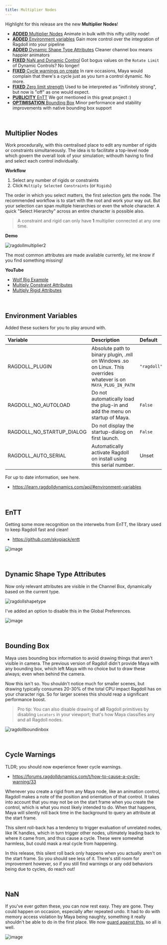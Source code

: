 ```yaml
---
title: Multiplier Nodes
---
```


Highlight for this release are the new **Multiplier Nodes**!

- [**ADDED** Multiplier Nodes](#multiplier-nodes) Animate in bulk with this nifty utility node!
- [**ADDED** Environment variables](#environment-variables) Gain more control over the integration of Ragdoll into your pipeline
- [**ADDED** Dynamic Shape Type Attributes](#dynamic-shape-type-attributes) Cleaner channel box means happier animators
- [**FIXED** NaN and Dynamic Control](#nan) Got bogus values on the `Rotate Limit` of Dynamic Controls? No longer!
- [**FIXED** Cycle warnings on create](#cycle-warnings) In rare occasions, Maya would complain that there's a cycle just as you turn a control dynamic. No more.
- [**FIXED** Zero limit strength](#) Used to be interpreted as "inifinitely strong", but now is "off" as one would expect.
- [**PUBLICITY** EnTT](#entt) We got mentioned in this great project :)
- [**OPTIMISATION** Bounding Box](#bounding-box) Minor performance and stability improvements with native bounding box support

<br>

## Multiplier Nodes

Work procedurally, with this centralised place to edit any number of rigids or constraints simultaneously. The idea is to facilitate a top-level node which govern the overall look of your simulation; withouth having to find and select each control individually.

**Workflow**

1. Select any number of rigids or constraints
2. Click `Multiply Selected Constraints` (or `Rigids`)

The order in which you select matters, the first selection gets the node. The recommended workflow is to start with the root and work your way out. But your selection can span multiple hierarchies or even the whole character. A quick "Select Hierarchy" across an entire character is possible also.

> A constraint and rigid can only have **1** multiplier connected at any one time.

**Demo**

![ragdollmultiplier2](https://user-images.githubusercontent.com/2152766/104567798-234f5300-5647-11eb-96b8-118fd819945d.gif)

The most common attributes are made available currently, let me know if you find something missing!

**YouTube**

- [Wolf Rig Example](https://youtu.be/lkBdpGVHjI8)
- [Multiply Constraint Attributes](https://youtu.be/3q_cNrmfbnQ)
- [Multiply Rigid Attributes](https://youtu.be/FjW9GI5VcLE)

<br>

## Environment Variables

Added these suckers for you to play around with.

| Variable                  | Description | Default
|:--------------------------|:------------|:--------
| RAGDOLL_PLUGIN            | Absolute path to binary plugin, .mll on Windows .so on Linux. This overrides whatever is on `MAYA_PLUG_IN_PATH` | <nobr>`"ragdoll"`</nobr>
| RAGDOLL_NO_AUTOLOAD       | Do not automatically load the plug-in and add the menu on startup of Maya. | `False`
| RAGDOLL_NO_STARTUP_DIALOG | Do not display the startup-dialog on first launch. | `False`
| RAGDOLL_AUTO_SERIAL       | Automatically activate Ragdoll on install using this serial number. | Unset

For up to date information, see here.

- https://learn.ragdolldynamics.com/api/#environment-variables

<br>

## EnTT

Getting some more recognition on the interwebs from EnTT, the library used to keep Ragdoll fast and clean!

- https://github.com/skypjack/entt

![image](https://user-images.githubusercontent.com/2152766/104007607-21e1de80-51a0-11eb-9a46-6724eedc3311.png)

<br>

## Dynamic Shape Type Attributes

Now only relevant attributes are visible in the Channel Box, dynamically based on the current type.

![ragdollshapetype](https://user-images.githubusercontent.com/2152766/104563419-876f1880-5641-11eb-8b56-e0956b968748.gif)

I've added an option to disable this in the Global Preferences.

![image](https://user-images.githubusercontent.com/2152766/104564283-a0c49480-5642-11eb-8d52-4d0c71211ab8.png)

<br>

## Bounding Box

Maya uses bounding box information to avoid drawing things that aren't visible in camera. The previous version of Ragdoll didn't provide Maya with any bounding box, which left Maya with no choice but to draw these always; even when behind the camera.

Now this isn't so. You shouldn't notice much for smaller scenes, but drawing typically consumes 20-30% of the total CPU impact Ragdoll has on your character rigs. So for larger scenes this should reap a significant performance boost.

> Pro tip: You can also disable drawing of **all** Ragdoll primitives by disabling `Locators` in your viewport; that's how Maya classifies any and all Ragdoll nodes.

![ragdollboundinbox](https://user-images.githubusercontent.com/2152766/104439939-a611d880-5589-11eb-879d-f02a23e66671.gif)

<br>

## Cycle Warnings

TLDR; you should now experience fewer cycle warnings.

- https://forums.ragdolldynamics.com/t/how-to-cause-a-cycle-warning/33

Whenever you create a rigid from any Maya node, like an animation control, Ragdoll makes a note of the position and orientation of that control. It takes into account that you may not be on the start frame when you create the control, which is what you most likely intended to do. When that happens, Maya will silently roll back time in the background to query an attribute at the start frame.

This silent roll-back has a tendency to trigger evaluation of unrelated nodes, like IK handles, which in turn trigger other nodes, ultimately leading back to where it came from, and thus cause a cycle. These were somewhat harmless, but could mask a real cycle from happening.

In this release, this silent roll back only happens when you actually aren't on the start frame. So you should see less of it. There's still room for improvement however, so if you still find warnings or any odd behaviors being due to cycles, do reach out!

<br>

## NaN

If you've ever gotten these, you can now rest easy. They are gone. They could happen on occasion, especially after repeated undo. It had to do with memory access violation by Maya being naughty, something it really shouldn't be able to do in the first place. We now [guard against this](https://github.com/mottosso/cmdx/pull/50/commits/90f1765c55d9dcdd3fe274aa824a016cd4ac1068), so all is well.

![image](https://user-images.githubusercontent.com/2152766/104442948-add37c00-558d-11eb-9a0e-48ecb953b7cf.png)
